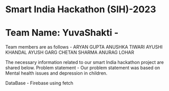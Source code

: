# Smart India Hackathon (SIH)-2023
# Team Name: YuvaShakti - 
Team members are as follows -
        ARYAN GUPTA
        ANUSHKA TIWARI
        AYUSHI KHANDAL
        AYUSH GARG
        CHETAN SHARMA
        ANURAG LOHAR

The necessary information related to our smart India hackathon project are shared below.
Problem statement - Our problem statement was based on Mental health issues and depression in children.

DataBase - Firebase using fetch
